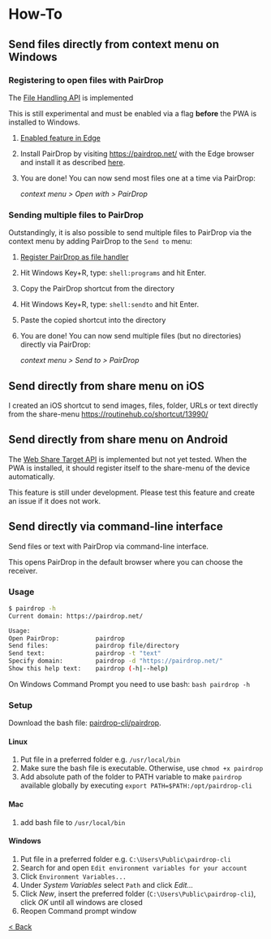 # How-To
## Send files directly from context menu on Windows
### Registering to open files with PairDrop
The [File Handling API](https://learn.microsoft.com/en-us/microsoft-edge/progressive-web-apps-chromium/how-to/handle-files) is implemented

This is still experimental and must be enabled via a flag **before** the PWA is installed to Windows.
1. [Enabled feature in Edge](https://learn.microsoft.com/en-us/microsoft-edge/progressive-web-apps-chromium/how-to/handle-files#enable-the-file-handling-api)
2. Install PairDrop by visiting https://pairdrop.net/ with the Edge browser and install it as described [here](faq.md#help--i-cant-install-the-pwa-).
3. You are done! You can now send most files one at a time via PairDrop:
   
   _context menu > Open with > PairDrop_

[//]: # (Todo: add screenshots)

### Sending multiple files to PairDrop
Outstandingly, it is also possible to send multiple files to PairDrop via the context menu by adding PairDrop to the `Send to` menu:
1. [Register PairDrop as file handler](#registering-to-open-files-with-pairdrop) 
2. Hit Windows Key+R, type: `shell:programs` and hit Enter.
3. Copy the PairDrop shortcut from the directory
4. Hit Windows Key+R, type: `shell:sendto` and hit Enter.
5. Paste the copied shortcut into the directory
6. You are done! You can now send multiple files (but no directories) directly via PairDrop:
   
   _context menu > Send to > PairDrop_

[//]: # (Todo: add screenshots)

## Send directly from share menu on iOS
I created an iOS shortcut to send images, files, folder, URLs or text directly from the share-menu 
https://routinehub.co/shortcut/13990/

[//]: # (Todo: add doku with screenshots)


## Send directly from share menu on Android
The [Web Share Target API](https://developer.mozilla.org/en-US/docs/Web/Manifest/share_target) is implemented but not yet tested.
When the PWA is installed, it should register itself to the share-menu of the device automatically.

This feature is still under development. Please test this feature and create an issue if it does not work.

## Send directly via command-line interface
Send files or text with PairDrop via command-line interface.

This opens PairDrop in the default browser where you can choose the receiver.

### Usage
```bash
$ pairdrop -h
Current domain: https://pairdrop.net/

Usage:
Open PairDrop:          pairdrop
Send files:             pairdrop file/directory
Send text:              pairdrop -t "text"
Specify domain:         pairdrop -d "https://pairdrop.net/"
Show this help text:    pairdrop (-h|--help)
```

On Windows Command Prompt you need to use bash: `bash pairdrop -h`


### Setup
Download the bash file: [pairdrop-cli/pairdrop](/pairdrop-cli/pairdrop).

#### Linux
1. Put file in a preferred folder e.g. `/usr/local/bin`
2. Make sure the bash file is executable. Otherwise, use `chmod +x pairdrop`
3. Add absolute path of the folder to PATH variable to make `pairdrop` available globally by executing
   `export PATH=$PATH:/opt/pairdrop-cli`

#### Mac
1. add bash file to `/usr/local/bin`

#### Windows
1. Put file in a preferred folder e.g. `C:\Users\Public\pairdrop-cli`
2. Search for and open `Edit environment variables for your account`
3. Click `Environment Variables...`
4. Under *System Variables* select `Path` and click *Edit...*
5. Click *New*, insert the preferred folder (`C:\Users\Public\pairdrop-cli`), click *OK* until all windows are closed
6. Reopen Command prompt window

[< Back](/README.md)
